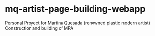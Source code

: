 # mq-artist-page-building-webapp
Personal Proyect for Martina Quesada (renowned plastic modern artist) Construction and building of MPA
